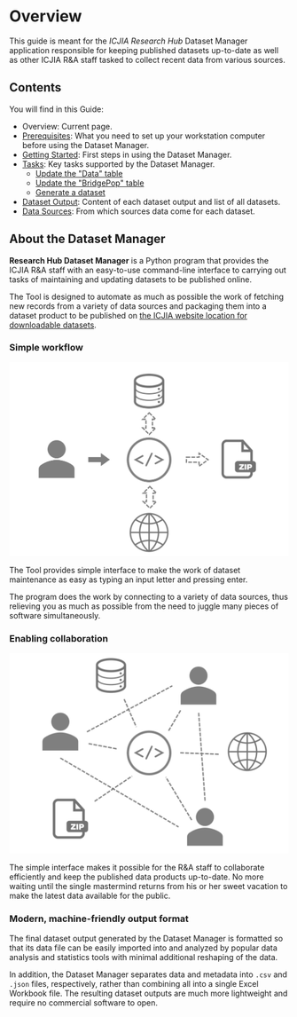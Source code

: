 # Overview

This guide is meant for the _ICJIA Research Hub_ Dataset Manager application responsible for keeping published datasets up-to-date as well as other ICJIA R&A staff tasked to collect recent data from various sources.

## Contents

You will find in this Guide:

- Overview: Current page.
- [Prerequisites](prerequisites.md): What you need to set up your workstation computer before using the Dataset Manager.
- [Getting Started](start.md): First steps in using the Dataset Manager.
- [Tasks](tasks/): Key tasks supported by the Dataset Manager.
  - [Update the "Data" table](tasks/1-data.md)
  - [Update the "BridgePop" table](tasks/2-bridgepop.md)
  - [Generate a dataset](tasks/1-dataset.md)
- [Dataset Output](output.md): Content of each dataset output and list of all datasets.
- [Data Sources](source.md): From which sources data come for each dataset.

## About the Dataset Manager

**Research Hub Dataset Manager** is a Python program that provides the ICJIA R&A staff with an easy-to-use command-line interface to carrying out tasks of maintaining and updating datasets to be published online.

The Tool is designed to automate as much as possible the work of fetching new records from a variety of data sources and packaging them into a dataset product to be published on [the ICJIA website location for downloadable datasets](http://www.icjia.state.il.us/research/overview#tab_research-data).

### Simple workflow

![Wokflow diagram](/assets/img/workflow.png)

The Tool provides simple interface to make the work of dataset maintenance as easy as typing an input letter and pressing enter.

The program does the work by connecting to a variety of data sources, thus relieving you as much as possible from the need to juggle many pieces of software simultaneously.

### Enabling collaboration

![Collaboration diagram](/assets/img/collaboration.png)

The simple interface makes it possible for the R&A staff to collaborate efficiently and keep the published data products up-to-date. No more waiting until the single mastermind returns from his or her sweet vacation to make the latest data available for the public.

### Modern, machine-friendly output format

The final dataset output generated by the Dataset Manager is formatted so that its data file can be easily imported into and analyzed by popular data analysis and statistics tools with minimal additional reshaping of the data.

In addition, the Dataset Manager separates data and metadata into `.csv` and `.json` files, respectively, rather than combining all into a single Excel Workbook file. The resulting dataset outputs are much more lightweight and require no commercial software to open.
